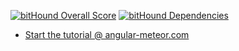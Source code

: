 [![bitHound Overall Score](https://www.bithound.io/github/Urigo/Ionic2-MeteorCLI-WhatsApp/badges/score.svg)](https://www.bithound.io/github/Urigo/Ionic2-MeteorCLI-WhatsApp) [![bitHound Dependencies](https://www.bithound.io/github/Urigo/Ionic2-MeteorCLI-WhatsApp/badges/dependencies.svg)](https://www.bithound.io/github/Urigo/Ionic2-MeteorCLI-WhatsApp/master/dependencies/npm)

- [Start the tutorial @ angular-meteor.com](https://www.angular-meteor.com/tutorials/whatsapp2/meteor/setup)

